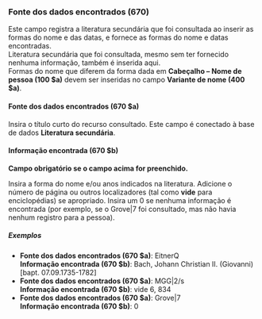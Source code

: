 ### Fonte dos dados encontrados (670)
Este campo registra a literatura secundária que foi consultada ao inserir as formas do nome e das datas, e fornece as formas do nome e datas encontradas.  
Literatura secundária que foi consultada, mesmo sem ter fornecido nenhuma informação, também é inserida aqui.  
Formas do nome que diferem da forma dada em **Cabeçalho – Nome de pessoa (100 $a)** devem ser inseridas no campo **Variante de nome (400 $a)**.

#### Fonte dos dados encontrados (670 $a)
Insira o título curto do recurso consultado. Este campo é conectado à base de dados **Literatura secundária**.

#### Informação encontrada (670 $b)
**Campo obrigatório se o campo acima for preenchido.**

Insira a forma do nome e/ou anos indicados na literatura. Adicione o número de página ou outros localizadores (tal como **vide** para enciclopédias) se apropriado. Insira um 0 se nenhuma informação é encontrada (por exemplo, se o Grove|7 foi consultado, mas não havia nenhum registro para a pessoa).

##### Exemplos
- **Fonte dos dados encontrados (670 $a)**: EitnerQ  
 **Informação encontrada (670 $b)**: Bach, Johann Christian II. (Giovanni) [bapt. 07.09.1735-1782]  
- **Fonte dos dados encontrados (670 $a)**: MGG|2/s  
 **Informação encontrada (670 $b)**: vide 6, 834
- **Fonte dos dados encontrados (670 $a)**: Grove|7  
 **Informação encontrada (670 $b)**: 0

